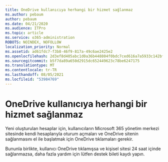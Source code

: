 ```yaml
---
title: OneDrive kullanıcıya herhangi bir hizmet sağlanmaz
ms.author: pebaum
author: pebaum
ms.date: 04/21/2020
ms.audience: ITPro
ms.topic: article
ms.service: o365-administration
ROBOTS: NOINDEX, NOFOLLOW
localization_priority: Normal
ms.assetid: ad61fdc7-f3b8-46f9-817a-49c6ae2425e2
ms.openlocfilehash: 2d3ef8d405abc1d0a36b448804f0bdc7ced616a7a5933c142bfd3dd7e4596bd0
ms.sourcegitcommit: b5f7da89a650d2915dc652449623c78be6247175
ms.translationtype: MT
ms.contentlocale: tr-TR
ms.lasthandoff: 08/05/2021
ms.locfileid: "53984769"
---
```

# <a name="onedrive-is-not-provisioned-for-this-user"></a>OneDrive kullanıcıya herhangi bir hizmet sağlanmaz

Yeni oluşturulan hesaplar için, kullanıcıların Microsoft 365 yönetim merkezi sitesinde kendi hesaplarıyla oturum açmaları ve OneDrive sitenin sağlanmasını el ile başlatmak için OneDrive tıklamaları gerekir.
  
Bununla birlikte, kullanıcı OneDrive tıklamışsa ve kişisel sitesi 24 saat içinde sağlanmazsa, daha fazla yardım için lütfen destek bileti kaydı yapın.
  

